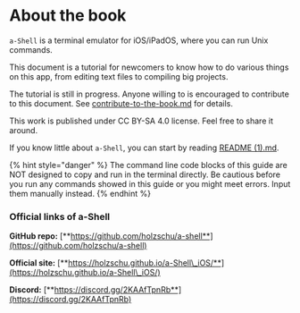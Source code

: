 # About the book

`a-Shell` is a terminal emulator for iOS/iPadOS, where you can run Unix commands.

This document is a tutorial for newcomers to know how to do various things on this app, from editing text files to compiling big projects.

The tutorial is still in progress. Anyone willing to is encouraged to contribute to this document. See [contribute-to-the-book.md](contribute-to-the-book.md "mention") for details.

This work is published under CC BY-SA 4.0 license. Feel free to share it around.

If you know little about `a-Shell`, you can start by reading [README (1).md](<README (1).md> "mention").

{% hint style="danger" %}
The command line code blocks of this guide are NOT designed to copy and run in the terminal directly. Be cautious before you run any commands showed in this guide or you might meet errors. Input them manually instead.
{% endhint %}

### Official links of a-Shell

**GitHub repo:** [**https://github.com/holzschu/a-shell**](https://github.com/holzschu/a-shell)

**Official site:** [**https://holzschu.github.io/a-Shell\_iOS/**](https://holzschu.github.io/a-Shell\_iOS/)

**Discord:** [**https://discord.gg/2KAAfTpnRb**](https://discord.gg/2KAAfTpnRb)
